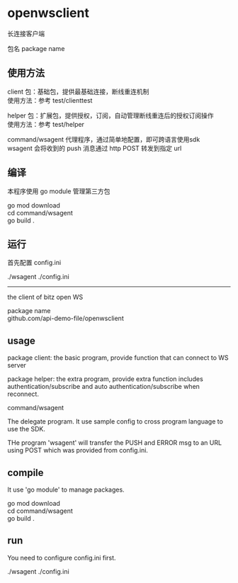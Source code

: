 # openwsclient

长连接客户端      

包名 package name   
   
## 使用方法    

client 包：基础包，提供最基础连接，断线重连机制   
使用方法：参考 test/clienttest  

helper 包：扩展包，提供授权，订阅，自动管理断线重连后的授权订阅操作   
使用方法：参考 test/helper  

command/wsagent
代理程序，通过简单地配置，即可跨语言使用sdk   
wsagent 会将收到的 push 消息通过 http POST 转发到指定 url   

## 编译

本程序使用 go module 管理第三方包   

go mod download  
cd command/wsagent  
go build .  

## 运行

首先配置 config.ini

./wsagent ./config.ini

-----   

the client of bitz open WS  

package name  
github.com/api-demo-file/openwsclient   

## usage

package client: the basic program, provide function that can connect to WS server

package helper: the extra program, provide extra function includes authentication/subscribe and auto authentication/subscribe when reconnect.  

command/wsagent

The delegate program. It use sample config to cross program language to use the SDK.

THe program 'wsagent' will transfer the PUSH and ERROR msg to an URL using POST which was provided from config.ini.    

## compile  

It use 'go module' to manage packages.

go mod download   
cd command/wsagent    
go build .   

## run   

You need to configure config.ini first.  

./wsagent ./config.ini
